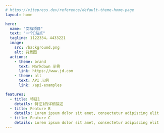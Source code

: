 ```yaml
---
# https://vitepress.dev/reference/default-theme-home-page
layout: home

hero:
  name: "文档项目"
  text: "一个📄站点"
  tagline: 1122334，4433221
  image:
    src: /background.png
    alt: 背景图
  actions:
    - theme: brand
      text: Markdown 示例
      link: https://www.jd.com
    - theme: alt
      text: API 示例 
      link: /api-examples

features:
  - title: 特征1
    details: 特征1的详细描述
  - title: Feature B
    details: Lorem ipsum dolor sit amet, consectetur adipiscing elit
  - title: Feature C
    details: Lorem ipsum dolor sit amet, consectetur adipiscing elit
---
```


